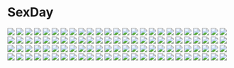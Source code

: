 # SexDay
![](https://konachan.com/jpeg/630654b050f5e89810df17ecfd632471/Konachan.com%20-%2066171%202girls%20blue_eyes%20blue_hair%20blush%20brown_hair%20izumi_tsubasu%20japanese_clothes%20kimono%20mashiroiro_symphony%20purple_eyes%20sena_airi%20uryu_sakuno.jpg)
![](https://konachan.com/image/d187c57212620b306129038a49a23a66/Konachan.com%20-%2080202%20armor%20bicolored_eyes%20blonde_hair%20long_hair%20mechagirl%20mobile_suit_gundam%20sword%20weapon.jpg)
![](https://konachan.com/jpeg/70133c17b5a7099f61d39db42c401503/Konachan.com%20-%20261541%20anus%20blush%20breasts%20couch%20fairy_tail%20green_eyes%20long_hair%20lucknight%20male%20nipples%20nude%20panties%20panty_pull%20penis%20sex%20short_hair%20uncensored%20underwear.jpg)
![](https://konachan.com/image/556328a31aac5915888a916bb9131198/Konachan.com%20-%20201243%20anthropomorphism%20bow_%28weapon%29%20brown_hair%20japanese_clothes%20kaga_%28kancolle%29%20kantai_collection%20leung_ka_che%20skirt%20thighhighs%20weapon%20yellow_eyes.jpg)
![](https://konachan.com/image/57598c2f458a6ac40d4da722b5cbe247/Konachan.com%20-%2051905%20akashio%20animal_ears%20bunny_ears%20bunnygirl%20reisen_udongein_inaba%20touhou.jpg)
![](https://konachan.com/image/dbc2681dd5e9fc8e8f9b8c8695fa47bd/Konachan.com%20-%20165568%20beach%20blonde_hair%20dress%20green_eyes%20hat%20original%20soyokaze%20tree%20water.jpg)
![](https://konachan.com/image/629cd3f823b2809404a100107494096f/Konachan.com%20-%20125903%20bakemonogatari%20black_hair%20book%20brown_eyes%20kanbaru_suruga%20monogatari_%28series%29%20shiva_%28executor%29%20tagme.jpg)
![](https://konachan.com/image/46a735361e2a132d0ddcf2ad49f0d118/Konachan.com%20-%20215438%20black_hair%20blonde_hair%20blue_eyes%20boots%20combat_vehicle%20girls_und_panzer%20hat%20katyusha%20nonna%20short_hair%20snow%20tetsubuta.jpg)
![](https://konachan.com/image/d9da19da9c8fae86613e88e3874df39b/Konachan.com%20-%20118963%20black_hair%20brown_eyes%20cabbit%20game_cg%20long_hair%20michiru_%28midori_no_umi%29%20midori_no_umi%20yukie.jpg)
![](https://konachan.com/image/fd1ed926ed8d6c3c859d4d79f07e0fc2/Konachan.com%20-%2056786%20ogasawara_akiko%20taishou_yakyuu_musume.jpg)
![](https://konachan.com/image/02546ad3b3dd3a133bd91ba8e51d9086/Konachan.com%20-%208507%20alucard%20hellsing.jpg)
![](https://konachan.com/image/7f13db6bbc38fcc0a1142660b9b1c7bd/Konachan.com%20-%20186697%20ass%20bodysuit%20breasts%20brown_hair%20cameltoe%20long_hair%20motorcycle%20nidy-2d-%20original%20red_eyes%20skintight%20underboob.jpg)
![](https://konachan.com/image/11d1cac68211caefca6aaf8db97596f5/Konachan.com%20-%20172848%20akiyama_yukari%20blonde_hair%20braids%20combat_vehicle%20fire%20girls_und_panzer%20glasses%20hat%20kimbbp%20military%20sky%20tree%20uniform%20world_of_tanks.jpg)
![](https://konachan.com/jpeg/51a94a234b11d2afa35d9a2c4ea8e5fa/Konachan.com%20-%20241719%20bell%20bikini_top%20blonde_hair%20bow%20breasts%20brown_eyes%20long_hair%20navel%20sword%20weapon%20yaoshi_jun.jpg)
![](https://konachan.com/image/e2638311efa1659f32b3a337cbb64056/Konachan.com%20-%2024785%20houden_eizou%20white.jpg)
![](https://konachan.com/jpeg/69bf6b2f5bc3a668e498126e864aba52/Konachan.com%20-%20206766%20game_cg%20hikari_%28sakura_angels%29%20sakura_angels%20wanaca%20winged_cloud.jpg)
![](https://konachan.com/image/a0d3f255589c6390d42abf6313b67a4c/Konachan.com%20-%20280814%20blue_eyes%20flowers%20gray_hair%20headband%20katana%20konpaku_youmu%20maachi_%28fsam4547%29%20myon%20petals%20short_hair%20skirt%20sword%20touhou%20weapon.jpg)
![](https://konachan.com/image/27037c0bee2a727ac385738e244a5941/Konachan.com%20-%20265051%20admiral_graf_spee_%28azur_lane%29%20anthropomorphism%20aqua_eyes%20azur_lane%20kneehighs%20scarf%20short_hair%20skirt%20swd3e2%20underwater%20water%20watermark.jpg)
![](https://konachan.com/jpeg/a0200222f9db02cd01bf9b183e26ba77/Konachan.com%20-%20190384%20aqua_hair%20ass%20blush%20bubbles%20dress%20hatsune_miku%20long_hair%20no_bra%20panties%20see_through%20summer_dress%20tattoo%20twintails%20underwear%20vocaloid%20white%20wokada.jpg)
![](https://konachan.com/image/ebf321973dae779e06b6a3196da961be/Konachan.com%20-%20257833%20anthropomorphism%20azur_lane%20blonde_hair%20gloves%20green_eyes%20hat%20long_hair%20military%20tagme_%28artist%29%20thighhighs%20twintails%20uniform%20weapon.jpg)
![](https://konachan.com/image/b44878716680cd31d3559505a9abd1a2/Konachan.com%20-%20262822%20animal_ears%20breasts%20cleavage%20collar%20dress%20en_shu%20gray_hair%20long_hair%20matoi_%28pso2%29%20phantasy_star%20ponytail%20red_eyes%20thighhighs%20zettai_ryouiki.jpg)
![](https://konachan.com/image/98e208834a94f3353702b7b2f4f7bb40/Konachan.com%20-%20203036%20animal_ears%20black_hair%20breasts%20cleavage%20foxgirl%20green_eyes%20league_of_legends%20male%20multiple_tails%20ponytail%20sieyarelow%20tail%20wristwear%20yasuo.jpg)
![](https://konachan.com/jpeg/e2f7f7840be073b069229eec73178b06/Konachan.com%20-%20261755%20aqua_eyes%20black_hair%20goth-loli%20lolita_fashion%20long_hair%20mechuragi%20original%20pantyhose%20twintails.jpg)
![](https://konachan.com/image/cf52d9a6d8a6112a56fdf9c39d7c54ff/Konachan.com%20-%20185680%20bow%20breasts%20butterfly%20cleavage%20dress%20fan%20hat%20hc%20japanese_clothes%20kimono%20pink_hair%20red_eyes%20ribbons%20saigyouji_yuyuko%20touhou.jpg)
![](https://konachan.com/image/a9e6869d8f62a8666cb27ec0722e5072/Konachan.com%20-%20251406%20building%20grass%20kimi_no_na_wa%20nobody%20scenic%20tagme_%28artist%29%20tree%20watermark.jpg)
![](https://konachan.com/image/1c32332be503669bf445a7d2c6e5d021/Konachan.com%20-%2042988%2011_eyes%20tachibana_kukuri%20tagme.jpg)
![](https://konachan.com/image/113c70b549996e51a803c195311ce8b0/Konachan.com%20-%2056259%20bikini_top%20black_hair%20black_rock_shooter%20blue_eyes%20kuroi_mato%20navel%20pochi_%28pochi-goya%29%20twintails.jpg)
![](https://konachan.com/jpeg/da3d3cd93afd1f72f75171752dbe4b1e/Konachan.com%20-%20235312%20bodysuit%20breasts%20brown_eyes%20gradient%20guilty_crown%20long_hair%20mutsuki_ginji%20navel%20pink_hair%20third-party_edit%20yuzuriha_inori.jpg)
![](https://konachan.com/jpeg/755d79777bee6c4fa482d2e8a6e38bc2/Konachan.com%20-%20151673%20armor%20breasts%20cleavage%20digimon%20dress%20hajime%20holydramon%20hououmon%20ishida_yamato%20kido_jyou%20male%20rosemon%20vikemon%20wargreymon%20wings%20yagami_hikari.jpg)
![](https://konachan.com/jpeg/537da8d3ced5b3c9578f44c0f902e993/Konachan.com%20-%2037306%20h2o_%7Efootprints_in_the_sand%7E%20japanese_clothes%20kagome%20tabata_yui%20yukata.jpg)
![](https://konachan.com/image/00b88002b5971f6cfea9c25596ed124d/Konachan.com%20-%2045491%20breasts%20genshiken%20nipples%20ohno_kanako%20open_shirt%20underwear.jpg)
![](https://konachan.com/jpeg/eacfb732a0fa8bc1316cfabc140ea29e/Konachan.com%20-%20223881%20aikatsu%21%20hoshimiya_ichigo%20koruse%20oozora_akari.jpg)
![](https://konachan.com/image/25b6486381da398b7436638e592ac798/Konachan.com%20-%20240281%20breasts%20brown_eyes%20brown_hair%20long_hair%20mugino_shizuri%20panties%20shian_%28my_lonly_life.%29%20to_aru_kagaku_no_railgun%20to_aru_majutsu_no_index%20underwear.jpg)
![](https://konachan.com/image/89dbd9d25bdab8aed003a159949e5ed1/Konachan.com%20-%2098750%20animal%20bed%20black_hair%20blush%20cat%20cat_smile%20chiroru_%287450n%29%20drink%20food%20gray_hair%20hat%20index%20kamijou_touma%20long_hair%20nun%20school_uniform%20short_hair.jpg)
![](https://konachan.com/image/40dd609a686cb1cb2c786b87e3526f75/Konachan.com%20-%2074111%20brown_hair%20dark%20dskb.jpg)
![](https://konachan.com/image/10212b37b4680c0067fcb7a512b6baa7/Konachan.com%20-%2030233%20blue_eyes%20breasts%20brown_hair%20dress%20long_hair%20ribbons%20suzuhira_hiro.jpg)
![](https://konachan.com/image/f4300fbd703bb2573dc08f8da480490d/Konachan.com%20-%20176758%20ibuki_suika%20nishiuri%20touhou.jpg)
![](https://konachan.com/image/65a3101320852b247e4770bf4568a98d/Konachan.com%20-%20110686%20akemi_homura%20gun%20mahou_shoujo_madoka_magica%20ruins%20weapon.jpg)
![](https://konachan.com/image/db9789902fbc7c6c79b4512d0a5f1392/Konachan.com%20-%208035%20aquaplus%20ilfa%20jpeg_artifacts%20kouno_harumi%20leaf%20mitsumi_misato%20silfa%20to_heart%20to_heart_2.jpg)
![](https://konachan.com/jpeg/0b97a1d629995609e8f7993501f87f01/Konachan.com%20-%20294015%202girls%20animal_ears%20azur_lane%20breasts%20brown_hair%20cleavage%20foxgirl%20kanmai_x_sou%20long_hair%20mask%20multiple_tails%20red_eyes%20short_hair%20tail%20white_hair.jpg)
![](https://konachan.com/image/6dd88ce86fbb169c32989397f1f97147/Konachan.com%20-%20179123%20blush%20bow%20choker%20gloves%20hat%20love_live%21_school_idol_project%20nishikino_maki%20purple_eyes%20red_hair%20thighhighs%20windart%20zettai_ryouiki.jpg)
![](https://konachan.com/image/4839e2bf10788a335958f5c293b42621/Konachan.com%20-%20255873%20anthropomorphism%20boots%20girls_frontline%20gloves%20green_eyes%20gun%20hat%20long_hair%20rain%20scenic%20skirt%20thighhighs%20water%20weapon%20wet%20white_hair%20xukong.jpg)
![](https://konachan.com/image/602a016cd01fec44188e8380b085ca6c/Konachan.com%20-%20270570%202girls%20ass%20bondage%20breasts%20censored%20chain%20collar%20cum%20flowers%20futanari%20if%20navel%20nipples%20nude%20penis%20petals%20pururut%20pussy%20red_eyes%20rose%20sex%20shackles.jpg)
![](https://konachan.com/image/2c5cc22b533f645f9261d346102f1223/Konachan.com%20-%20249606%20at2.%20blush%20breasts%20cleavage%20kotonoha_akane%20kotonoha_aoi%20male%20orange_eyes%20ponytail%20purple_hair%20shorts%20sketch%20skirt%20twins%20voiceroid%20white_hair.jpg)
![](https://konachan.com/image/0f7f4a14ab20e22f3383b3b23ef8d3e0/Konachan.com%20-%2065238%20armor%20black_hair%20cape%20ganesagi%20gun%20long_hair%20red_eyes%20reiuji_utsuho%20ribbons%20touhou%20weapon%20wings.jpg)
![](https://konachan.com/jpeg/e10fd3206eca661bc2eec4958bc66ec5/Konachan.com%20-%20241566%202girls%20brown_eyes%20brown_hair%20close%20goggles%20heart%20logo%20overwatch%20pussy%20short_hair%20tofuubear%20tracer%20uncensored%20waifu2x%20watermark%20widowmaker%20yuri.jpg)
![](https://konachan.com/jpeg/99ef91f26413e2a3b14c648b1f4e6c78/Konachan.com%20-%20302470%20armor%20blue_eyes%20breasts%20cropped%20fate_grand_order%20fate_%28series%29%20meltryllis%20nipples%20purple_hair%20pussy%20rikume%20spread_legs%20teddy_bear%20uncensored.jpg)
![](https://konachan.com/image/fed19c8a7f4d43a2950d38d7fedc596d/Konachan.com%20-%20111226%20bikini%20black_hair%20blonde_hair%20blue_eyes%20breasts%20cleavage%20green_eyes%20green_hair%20natsuin%20original%20pink_hair%20ponytail%20red_eyes%20swimsuit%20twintails%20water.jpg)
![](https://konachan.com/jpeg/c2f52de87f21d7060425dc3c5c3ca175/Konachan.com%20-%20218039%20animal_ears%20ass%20book%20bow%20brown_hair%20feathers%20green_eyes%20harunoibuki%20long_hair%20original%20sideboob%20waifu2x%20white.jpg)
![](https://konachan.com/jpeg/42fc56986e4e0c71a0542f71dd090282/Konachan.com%20-%20288581%20hieda_no_akyuu%20leaves%20purple_hair%20touhou%20unity_%28ekvmsp02%29.jpg)
![](https://konachan.com/jpeg/7d54f932b2026f8c8ab22f54cfe80a9c/Konachan.com%20-%20241001%20black_hair%20brown_eyes%20fang%20k-on%21%20long_hair%20nakano_azusa%20school_uniform%20servachok%20skirt%20sky%20twintails%20windmill.jpg)
![](https://konachan.com/image/96eeb837c4c2bbb94548c3fb02489900/Konachan.com%20-%20173479%20black_hair%20gloves%20kill_la_kill%20matoi_ryuuko%20monochrome%20osusitan%20short_hair%20sketch%20sword%20thighhighs%20uniform%20weapon.jpg)
![](https://konachan.com/jpeg/265325364135d4fddf845fa7fa3b291d/Konachan.com%20-%20154079%20blush%20breasts%20censored%20cygnus%20game_cg%20kikouyoku_senki_gin_no_toki_no_corona%20nipples%20nude%20odagiri_aka%20odagiri_corona%20odagiri_touka%20sex.jpg)
![](https://konachan.com/jpeg/493d966233f1059544ef78c7d8b58fdd/Konachan.com%20-%20303839%202girls%20blue_eyes%20blue_hair%20blush%20breasts%20censored%20chain%20gloves%20long_hair%20nipples%20no_bra%20nopan%20poho%20pussy%20red_eyes%20tribadism%20white%20white_hair%20yuri.jpg)
![](https://konachan.com/jpeg/38514a0a43a369a875f3164243e4708f/Konachan.com%20-%20272366%20anthropomorphism%20bed%20blush%20close%20girls_frontline%20heart%20hoshi_usagi%20long_hair%20pantyhose%20ponytail%20purple_hair%20red_eyes%20ribbons%20skirt%20waifu2x%20white%20wink.jpg)
![](https://konachan.com/image/d02e5c2fc17e6487eb2ccfcb5592a7a0/Konachan.com%20-%2073097%20flowers%20gray_hair%20green_eyes%20long_hair%20mizusawa_hikaru%20petals%20pointed_ears%20rose.jpg)
![](https://konachan.com/image/8d93e726362d310721f47528f87fb5a9/Konachan.com%20-%20242212%20blonde_hair%20gyaruko%20hori_shin%20kneehighs%20oshiete%21_gyaruko-chan%20school_uniform.jpg)
![](https://konachan.com/jpeg/e0e47fb760df3c384ded0d5f8bc2dd66/Konachan.com%20-%2037376%20mahou_sensei_negima%20saotome_haruna%20transparent%20vector.jpg)
![](https://konachan.com/jpeg/a9313edef89fdc40aa0696940648bedc/Konachan.com%20-%20256359%20bicolored_eyes%20building%20car%20city%20green_hair%20idolmaster%20idolmaster_cinderella_girls%20infinote%20scenic%20short_hair%20sky%20takagaki_kaede.jpg)
![](https://konachan.com/image/14722f96dd7f35f50530ae346d56e9a8/Konachan.com%20-%20263789%20animal_ears%20ass%20blush%20bodysuit%20breasts%20bunny_ears%20bunnygirl%20drink%20garter%20long_hair%20purple_hair%20red_eyes%20rong_yi_tan%20sideboob%20tail%20wristwear.jpg)
![](https://konachan.com/jpeg/bd01f832ff9cea1a8048248844ffa6ed/Konachan.com%20-%20278322%20bra%20breasts%20brown_hair%20cleavage%20close%20cropped%20fay%20long_hair%20navel%20original%20panties%20phone%20thighhighs%20translation_request%20underwear.jpg)
![](https://konachan.com/jpeg/59e32a23ae94ad3b44a76d0f1912162c/Konachan.com%20-%20220845%20aikatsu%21%20hikami_sumire%20hitoto.jpg)
![](https://konachan.com/image/f9c8a581fa6fb0ed444243f1ed61e820/Konachan.com%20-%20307149%20azur_lane%20bikini_top%20black_hair%20blush%20breasts%20cleavage%20collar%20gloves%20long_hair%20navel%20open_shirt%20red_eyes%20shorts%20tattoo%20thighhighs%20twintails.jpg)
![](https://konachan.com/image/4257890d7ff127316fd7d5c14b2e8fc4/Konachan.com%20-%20261203%20barefoot%20blush%20breasts%20brown_eyes%20green_hair%20hatachi%20nipples%20original%20ponytail%20school_swimsuit%20short_hair%20swimsuit.jpg)
![](https://konachan.com/jpeg/5e9246680b6eb2bb95ac1e55851aba96/Konachan.com%20-%20103839%20animal_ears%20blonde_hair%20blue_eyes%20bunny_ears%20bunnygirl%20clouds%20gun%20moon%20original%20sky%20weapon%20windtalker.jpg)
![](https://konachan.com/image/5e994da3200235425a66899f61d3bf46/Konachan.com%20-%2035938%20higurashi_no_naku_koro_ni%20ryuuguu_rena.jpg)
![](https://konachan.com/jpeg/08a10cc45ac9ec7ae6695a99e945ab1f/Konachan.com%20-%20165421%202girls%20aqua_eyes%20blue_eyes%20blush%20breasts%20cum%20flowers%20headdress%20long_hair%20nipples%20panties%20petals%20red_eyes%20shirt_lift%20short_hair%20skirt%20underwear.jpg)
![](https://konachan.com/jpeg/9f45f9426a3c8d5b9967e52e538c41c6/Konachan.com%20-%20240137%202girls%20anthropomorphism%20blush%20brown_eyes%20brown_hair%20chibi%20gray_hair%20kemono_friends%20konno_%28pixiv23416142%29%20short_hair%20waifu2x.jpg)
![](https://konachan.com/jpeg/a82150b91298d1e4b61c4c7eb7486522/Konachan.com%20-%2048946%20animal_ears%20bike_shorts%20blush%20mizunoe_kotaru%20shorts%20tail%20third-party_edit.jpg)
![](https://konachan.com/jpeg/549f942df7b4b33fbc2ffe757a2ef090/Konachan.com%20-%20287466%20aliasing%20bb_%28fate%29%20blush%20braids%20clouds%20fate_extra%20fate_%28series%29%20fou_%28ssqseeker%29%20hat%20long_hair%20ponytail%20purple_eyes%20purple_hair%20sky.jpg)
![](https://konachan.com/image/80340a85e3732ca5f3e69d2e3887587d/Konachan.com%20-%20291551%20anthropomorphism%20astoria_%28azur_lane%29%20autumn%20azur_lane%20group%20leander_%28azur_lane%29%20mosta_%28lo1777789%29%20quincy_%28azur_lane%29%20saratoga_%28azur_lane%29%20water.jpg)
![](https://konachan.com/jpeg/9ea009e8a25cfa6fef42c292d9a4d01c/Konachan.com%20-%2034742%20hiiragi_kagami%20lucky_star%20transparent.jpg)
![](https://konachan.com/jpeg/5398de4ec34d658f22f32c7f192d2d56/Konachan.com%20-%20148311%20animal_ears%20japanese_clothes%20mamuru%20original%20sword%20tagme%20tail%20thighhighs%20weapon.jpg)
![](https://konachan.com/jpeg/6cc6fb9efde3f168a4bebd4e6b7b9f98/Konachan.com%20-%20177913%2012_no_tsuki_no_eve%20clouds%20game_cg%20minori%20nobody%20sky.jpg)
![](https://konachan.com/jpeg/937957f65d6b071075e96b11d35b1590/Konachan.com%20-%2086318%20aonagi_ibane%20chibi%20reiuji_utsuho%20touhou%20white.jpg)
![](https://konachan.com/jpeg/0b28dcd1cc1884ab75da78581f2d2f6b/Konachan.com%20-%20272480%20blonde_hair%20braids%20dress%20headband%20long_hair%20maquia%20red_eyes%20roll_okashi%20sayonara_no_asa_ni_yakusoku_no_hana_wo_kazarou.jpg)
![](https://konachan.com/jpeg/7d084f67857d329cee904b7fe2719e0f/Konachan.com%20-%2010162%20read_or_die%20yomiko_readman.jpg)
![](https://konachan.com/image/35c2b996325df411356571ef2ae348f9/Konachan.com%20-%20142467%20aqua_eyes%20aqua_hair%20blonde_hair%20blush%20cul%20green_eyes%20hoodie%20ia%20kazeno%20long_hair%20pink_hair%20red_hair%20thighhighs%20twintails%20vocaloid%20voiceroid.jpg)
![](https://konachan.com/image/cc57ceeb724d07756534e6afd5f13977/Konachan.com%20-%2042686%20headphones%20pani_poni_dash%20rebecca_miyamoto%20yellow.jpg)
![](https://konachan.com/jpeg/b95b719ea77e85e71d64a9ca00e4618a/Konachan.com%20-%20247581%2045_%28diagonal45angle%29%20anus%20ass%20barefoot%20censored%20cum%20nopan%20original%20pussy%20pussy_juice%20school_uniform%20skirt%20underwear.jpg)
![](https://konachan.com/jpeg/6109ec51412e1778f9afa21305cb54dd/Konachan.com%20-%20234902%20ass%20bikini%20blue_hair%20cropped%20dead_or_alive%20drink%20lasterk%20long_hair%20nyotengu%20onsen%20purple_eyes%20sake%20swimsuit%20waifu2x.jpg)
![](https://konachan.com/image/ea67936f5b56e360e8d950f773284db2/Konachan.com%20-%2012722%20tagme.jpg)
![](https://konachan.com/image/a536db5063bb7bc5bf4ac55ef2cffbac/Konachan.com%20-%20198104%20barefoot%20beach%20clouds%20love_live%21_school_idol_project%20love_live%21_sunshine%21%21%20navel%20orange_hair%20red_eyes%20scan%20scenic%20school_uniform%20takami_chika%20water.jpg)
![](https://konachan.com/jpeg/e6b8cd5cf65bc8f720eb310414fce11b/Konachan.com%20-%20237628%20blush%20bow%20dress%20headdress%20long_hair%20love_live%21_school_idol_project%20love_live%21_sunshine%21%21%20maid%20nanotsuki%20red_hair%20sakurauchi_riko%20white%20yellow_eyes.jpg)
![](https://konachan.com/jpeg/8f0d8ea64f31192d4f5d9b777cbe4d87/Konachan.com%20-%20250745%20blush%20breasts%20chikotam%20game_cg%20long_hair%20marmalade%20misuzu_sasa%20navel%20nipples%20no_bra%20open_shirt%20panties%20thighhighs%20tie%20underwear%20undressing%20white_hair.jpg)
![](https://konachan.com/jpeg/19561298fcf57c22342b93f0e1b8172e/Konachan.com%20-%2099692%20artemis_blue%20asami_asami%20blush%20breasts%20brown_hair%20game_cg%20nipples%20sex%20tajima_haru.jpg)
![](https://konachan.com/image/740a8757a7b8b4581b6e0185d10bc012/Konachan.com%20-%2010718%20aquaplus%20ilfa%20kouno_harumi%20leaf%20loli%20silfa%20to_heart%20to_heart_2.jpg)
![](https://konachan.com/jpeg/f731ac14a176c39ef392587c1c0d4d3d/Konachan.com%20-%20264226%20bed%20black_hair%20blush%20breast_hold%20breasts%20brown_eyes%20censored%20game_cg%20long_hair%20nipples%20no_bra%20panties%20panty_pull%20pussy%20spread_legs%20underwear%20wet.jpg)
![](https://konachan.com/image/63c36e5765f557ab026633e3b9801b05/Konachan.com%20-%20175582%20flowers%20mochinu%20purple_eyes%20saigyouji_yuyuko%20touhou%20watermark%20white_hair.jpg)
![](https://konachan.com/jpeg/14fe08e20a95d00cfa18f3b29f6f87b6/Konachan.com%20-%20296260%20blue_eyes%20blush%20bondage%20breasts%20christmas%20cleavage%20gray_hair%20long_hair%20nipple_slip%20nipples%20no_bra%20panties%20ribbons%20signed%20underwear%20user_uyfr2275%20white.jpg)
![](https://konachan.com/jpeg/3b2c8efac9b5c2eb5b39663bfcee4a10/Konachan.com%20-%20196639%20bed%20brown_eyes%20brown_hair%20kopianget%20long_hair%20original%20pantyhose%20school_uniform%20short_hair%20thighhighs.jpg)
![](https://konachan.com/jpeg/e6f7684900d55713a50865799c7acdda/Konachan.com%20-%20293128%20brown_hair%20bunny%20butterfly%20dress%20flowers%20gc3%20gloves%20goth-loli%20gray_eyes%20hat%20headdress%20loli%20long_hair%20microphone%20original%20teddy_bear%20thighhighs.jpg)
![](https://konachan.com/image/1fdd05444e0c4781380984fa9ae97e64/Konachan.com%20-%20258671%202girls%20aqua_eyes%20bicolored_eyes%20bisonbison%20bow%20breasts%20brown_hair%20cleavage%20dress%20flowers%20hat%20long_hair%20pantyhose%20thighhighs%20white_hair.jpg)
![](https://konachan.com/image/5cbf5e8d4ac6933d8d72c1a3c7bf8005/Konachan.com%20-%2052935%20shakugan_no_shana%20shana.jpg)
![](https://konachan.com/jpeg/77bac3bf0456f95c6fa56a3e51959e54/Konachan.com%20-%20280142%202girls%20animal%20asuteroid%20bath%20bathtub%20bird%20clouds%20nude%20original%20scenic%20sky.jpg)
![](https://konachan.com/image/a521b08410c66f17fe03868fcd11d828/Konachan.com%20-%2075262%20hatsune_miku%20hebata%20miku_append%20twintails%20vocaloid.jpg)
![](https://konachan.com/image/5427df5309a1d5fe18f65ede7bace12b/Konachan.com%20-%20212295%20enma_ai%20jigoku_shoujo%20rei_%28456789io%29.jpg)
![](https://konachan.com/image/aac4b0efc6a3dffd4aa32dbd64d824a5/Konachan.com%20-%20269805%20anus%20blush%20breasts%20gabriel_dropout%20logo%20navel%20nipples%20nude%20phone%20pink_eyes%20pussy%20red_hair%20short_hair%20uncensored%20vahn_yourdoom%20watermark.jpg)
![](https://konachan.com/image/4110d329712c6daab027aebef9bd0e15/Konachan.com%20-%20279420%20animal_ears%20breasts%20butterfly%20close%20foxgirl%20gou_lianlian_dogface%20gray_eyes%20no_bra%20original%20tears%20topless%20torn_clothes.jpg)
![](https://konachan.com/jpeg/d68cb00fcd6dde53d0df2c7d09daa421/Konachan.com%20-%2080884%20animal_ears%20catgirl%20chen%20foxgirl%20konoha_kuzunoki%20multiple_tails%20tail%20touhou%20yakumo_ran.jpg)
